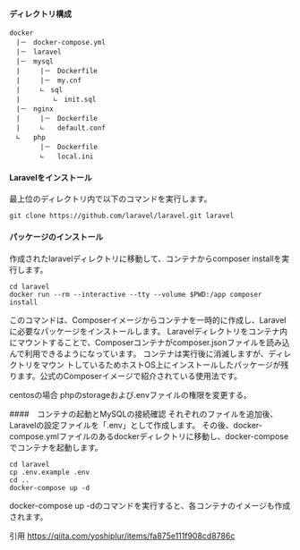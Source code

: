 #### ディレクトリ構成

```
docker            
　|－　docker-compose.yml             
　|－　laravel                
　|－　mysql                  　
　|　　　|－　Dockerfile                 
　|　　　|－　my.cnf             
　|　　　∟　sql                 
　|　　　　　∟　init.sql                  
　|－　nginx                  
　|　　　|－　Dockerfile                　
　|　　　∟　　default.conf               
　∟　　php           
      　|－　Dockerfile            　
      　∟　　local.ini            
```                               
  #### Laravelをインストール
  最上位のディレクトリ内で以下のコマンドを実行します。
  ```
  git clone https://github.com/laravel/laravel.git laravel
  ```
  
  #### パッケージのインストール
  作成されたlaravelディレクトリに移動して、コンテナからcomposer installを実行します。
  ```
  cd laravel
  docker run --rm --interactive --tty --volume $PWD:/app composer install
  ```
  このコマンドは、Composerイメージからコンテナを一時的に作成し、Laravelに必要なパッケージをインストールします。
  Laravelディレクトリをコンテナ内にマウントすることで、Composerコンテナがcomposer.jsonファイルを読み込んで利用できるようになっています。
  コンテナは実行後に消滅しますが、ディレクトリをマウン トしているためホストOS上にインストールしたパッケージが残ります。公式のComposerイメージで紹介されている使用法です。
  
  centosの場合
  phpのstorageおよび.envファイルの権限を変更する。
  
  ####　コンテナの起動とMySQLの接続確認
  それぞれのファイルを追加後、Laravelの設定ファイルを「.env」として作成します。
  その後、docker-compose.ymlファイルのあるdockerディレクトリに移動し、docker-composeでコンテナを起動します。
 ```
 cd laravel
 cp .env.example .env
 cd ..
 docker-compose up -d
 ```
 docker-compose up -dのコマンドを実行すると、各コンテナのイメージも作成されます。

  引用
  https://qiita.com/yoshiplur/items/fa875e111f908cd8786c
